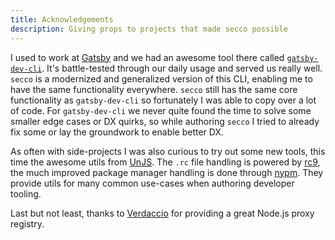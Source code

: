 ```yaml
---
title: Acknowledgements
description: Giving props to projects that made secco possible
---
```


I used to work at [Gatsby](https://github.com/gatsbyjs/gatsby) and we had an awesome tool there called [`gatsby-dev-cli`](https://github.com/gatsbyjs/gatsby/tree/06b0048529f6800d9e0c6cba72e3e47ec94b3290/packages/gatsby-dev-cli). It's battle-tested through our daily usage and served us really well. `secco` is a modernized and generalized version of this CLI, enabling me to have the same functionality everywhere. `secco` still has the same core functionality as `gatsby-dev-cli` so fortunately I was able to copy over a lot of code. For `gatsby-dev-cli` we never quite found the time to solve some smaller edge cases or DX quirks, so while authoring `secco` I tried to already fix some or lay the groundwork to enable better DX.

As often with side-projects I was also curious to try out some new tools, this time the awesome utils from [UnJS](https://unjs.io/). The `.rc` file handling is powered by [rc9](https://github.com/unjs/rc9), the much improved package manager handling is done through [nypm](https://github.com/unjs/nypm). They provide utils for many common use-cases when authoring developer tooling.

Last but not least, thanks to [Verdaccio](https://verdaccio.org/) for providing a great Node.js proxy registry.
